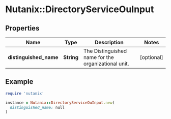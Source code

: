# Nutanix::DirectoryServiceOuInput

## Properties

| Name | Type | Description | Notes |
| ---- | ---- | ----------- | ----- |
| **distinguished_name** | **String** | The Distinguished name for the organizational unit. | [optional] |

## Example

```ruby
require 'nutanix'

instance = Nutanix::DirectoryServiceOuInput.new(
  distinguished_name: null
)
```

